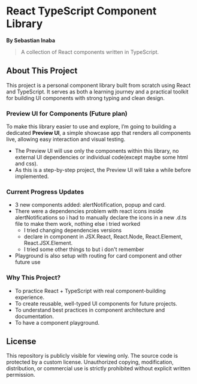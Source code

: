 # React TypeScript Component Library
**By Sebastian Inaba**

> A collection of React components written in TypeScript.

## About This Project

This project is a personal component library built from scratch using React and TypeScript. It serves as both a learning journey and a practical toolkit for building UI components with strong typing and clean design.

### Preview UI for Components (Future plan)

To make this library easier to use and explore, I’m going to building a dedicated **Preview UI**, a simple showcase app that renders all components live, allowing easy interaction and visual testing. 

- The Preview UI will use only the components within this library, no external UI dependencies or individual code(except maybe some html and css).
- As this is a step-by-step project, the Preview UI will take a while before implemented.

### Current Progress Updates

- 3 new components added: alertNotification, popup and card.
- There were a dependencies problem with react icons inside alertNotifications so i had to manually declare the icons in a new .d.ts file to make them work, nothing else i tried worked
    - I tried changing dependencies versions 
    - declare in component in JSX.React, React.Node, React.Element, React.JSX.Element. 
    - I tried some other things to but i don't remember 
- Playground is also setup with routing for card component and other future use

### Why This Project?

- To practice React + TypeScript with real component-building experience.
- To create reusable, well-typed UI components for future projects.
- To understand best practices in component architecture and documentation.
- To have a component playground.

## License

This repository is publicly visible for viewing only. The source code is protected by a custom license.
Unauthorized copying, modification, distribution, or commercial use is strictly prohibited without explicit written permission.